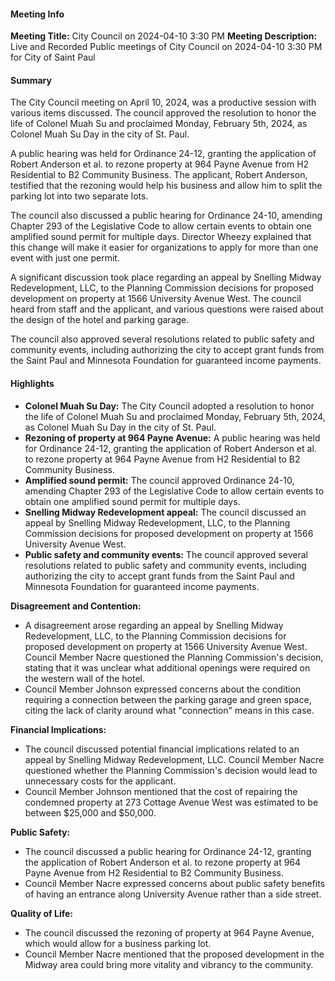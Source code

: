 #### Meeting Info
**Meeting Title:** City Council on 2024-04-10 3:30 PM
**Meeting Description:** Live and Recorded Public meetings of City Council on 2024-04-10 3:30 PM for City of Saint Paul

#### Summary

The City Council meeting on April 10, 2024, was a productive session with various items discussed. The council approved the resolution to honor the life of Colonel Muah Su and proclaimed Monday, February 5th, 2024, as Colonel Muah Su Day in the city of St. Paul.

A public hearing was held for Ordinance 24-12, granting the application of Robert Anderson et al. to rezone property at 964 Payne Avenue from H2 Residential to B2 Community Business. The applicant, Robert Anderson, testified that the rezoning would help his business and allow him to split the parking lot into two separate lots.

The council also discussed a public hearing for Ordinance 24-10, amending Chapter 293 of the Legislative Code to allow certain events to obtain one amplified sound permit for multiple days. Director Wheezy explained that this change will make it easier for organizations to apply for more than one event with just one permit.

A significant discussion took place regarding an appeal by Snelling Midway Redevelopment, LLC, to the Planning Commission decisions for proposed development on property at 1566 University Avenue West. The council heard from staff and the applicant, and various questions were raised about the design of the hotel and parking garage.

The council also approved several resolutions related to public safety and community events, including authorizing the city to accept grant funds from the Saint Paul and Minnesota Foundation for guaranteed income payments.

#### Highlights

* **Colonel Muah Su Day:** The City Council adopted a resolution to honor the life of Colonel Muah Su and proclaimed Monday, February 5th, 2024, as Colonel Muah Su Day in the city of St. Paul.
* **Rezoning of property at 964 Payne Avenue:** A public hearing was held for Ordinance 24-12, granting the application of Robert Anderson et al. to rezone property at 964 Payne Avenue from H2 Residential to B2 Community Business.
* **Amplified sound permit:** The council approved Ordinance 24-10, amending Chapter 293 of the Legislative Code to allow certain events to obtain one amplified sound permit for multiple days.
* **Snelling Midway Redevelopment appeal:** The council discussed an appeal by Snelling Midway Redevelopment, LLC, to the Planning Commission decisions for proposed development on property at 1566 University Avenue West.
* **Public safety and community events:** The council approved several resolutions related to public safety and community events, including authorizing the city to accept grant funds from the Saint Paul and Minnesota Foundation for guaranteed income payments.

**Disagreement and Contention:**

* A disagreement arose regarding an appeal by Snelling Midway Redevelopment, LLC, to the Planning Commission decisions for proposed development on property at 1566 University Avenue West. Council Member Nacre questioned the Planning Commission's decision, stating that it was unclear what additional openings were required on the western wall of the hotel.
* Council Member Johnson expressed concerns about the condition requiring a connection between the parking garage and green space, citing the lack of clarity around what "connection" means in this case.

**Financial Implications:**

* The council discussed potential financial implications related to an appeal by Snelling Midway Redevelopment, LLC. Council Member Nacre questioned whether the Planning Commission's decision would lead to unnecessary costs for the applicant.
* Council Member Johnson mentioned that the cost of repairing the condemned property at 273 Cottage Avenue West was estimated to be between $25,000 and $50,000.

**Public Safety:**

* The council discussed a public hearing for Ordinance 24-12, granting the application of Robert Anderson et al. to rezone property at 964 Payne Avenue from H2 Residential to B2 Community Business.
* Council Member Nacre expressed concerns about public safety benefits of having an entrance along University Avenue rather than a side street.

**Quality of Life:**

* The council discussed the rezoning of property at 964 Payne Avenue, which would allow for a business parking lot.
* Council Member Nacre mentioned that the proposed development in the Midway area could bring more vitality and vibrancy to the community.

